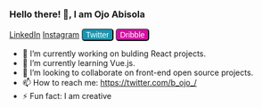 ### Hello there! 👋, I am Ojo Abisola

<div>
<a href="https://www.linkedin.com/in/abisola-ojo-">LinkedIn</a>
<a href="https://www.instagram.com/bojodiva/">Instagram</a>
<a href=""><button style=" background: #1696b1; font-size: 14px; border-radius: 5px; color:white;">Twitter</button></a>
<a href="https://dribbble.com/bojodiva"><button style=" background:#d60ca4 ; font-size: 14px; border-radius: 5px; color:white;">Dribble</button></a>
</div>


- 🔭 I’m currently working on bulding React projects.
- 🌱 I’m currently learning Vue.js.
- 👯 I’m looking to collaborate on front-end open source projects.
- 📫 How to reach me:  https://twitter.com/b_ojo_/
- ⚡ Fun fact: I am  creative





<!--
**bojodiva/bojodiva** is a ✨ _special_ ✨ repository because its `README.md` (this file) appears on your GitHub profile.

Here are some ideas to get you started:

- 🤔 I’m looking for help with ...
- 💬 Ask me about ...
- 😄 Pronouns: ...
-->

